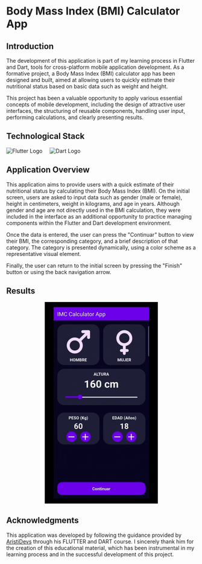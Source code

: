 # Body Mass Index (BMI) Calculator App

## Introduction

The development of this application is part of my learning process in Flutter and Dart, tools for cross-platform mobile application development. As a formative project, a Body Mass Index (BMI) calculator app has been designed and built, aimed at allowing users to quickly estimate their nutritional status based on basic data such as weight and height.

This project has been a valuable opportunity to apply various essential concepts of mobile development, including the design of attractive user interfaces, the structuring of reusable components, handling user input, performing calculations, and clearly presenting results.

## Technological Stack

<p>
  <img width="25% "src="https://encrypted-tbn0.gstatic.com/images?q=tbn:ANd9GcQR6TF_NlRJ_xyK_MRu5n73kTCVvo7wDXakjA&s" alt="Flutter Logo" title="Flutter" />
  &nbsp;&nbsp;&nbsp;
  <img width="23%" src="https://encrypted-tbn0.gstatic.com/images?q=tbn:ANd9GcSO0vEtrs0YL8YUyxXWfHnAY54rKS5VHZmWXw&s" alt="Dart Logo" title="Dart"/>
</p>

## Application Overview

This application aims to provide users with a quick estimate of their nutritional status by calculating their Body Mass Index (BMI). On the initial screen, users are asked to input data such as gender (male or female), height in centimeters, weight in kilograms, and age in years. Although gender and age are not directly used in the BMI calculation, they were included in the interface as an additional opportunity to practice managing components within the Flutter and Dart development environment.

Once the data is entered, the user can press the "Continuar" button to view their BMI, the corresponding category, and a brief description of that category. The category is presented dynamically, using a color scheme as a representative visual element.

Finally, the user can return to the initial screen by pressing the "Finish" button or using the back navigation arrow.

## Results

<p align="center">
  <img src="assets/images/imc_app.gif" width="300"/>
</p>

## Acknowledgments

This application was developed by following the guidance provided by [AristiDevs](https://github.com/ArisGuimera) through his FLUTTER and DART course. I sincerely thank him for the creation of this educational material, which has been instrumental in my learning process and in the successful development of this project.